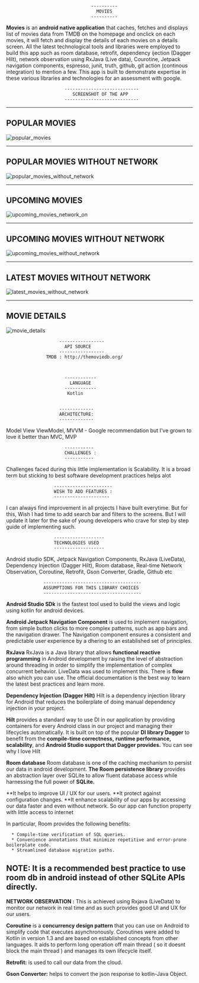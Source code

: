                                     ----------
                                      MOVIES
                                    ----------
                            
**Movies** is an **android native application** that caches, fetches  and displays 
list of movies data from TMDB on the homepage and onclick on each movies,
it will fetch and display the details of each movies on a details screen. 
All the latest technological tools and libraries were employed to build this
app such as  room database, retrofit, dependency ijection (Dagger Hilt), 
network observation using RxJava (Live data), Courotine, Jetpack navigation components,
espresso, junit, truth,  github, git action (continous integration) to mention a few.
This app is built to demonstrate expertise in these various libraries and technologies 
for an assessment with google. 

                          ----------------------------
                             SCREENSHOT OF THE APP
                          ----------------------------

---------------
POPULAR MOVIES
---------------


![popular_movies](https://user-images.githubusercontent.com/54009597/171627234-00db40c5-e23d-413b-880a-3bcb5388bed1.jpeg)


-------------------------------
POPULAR MOVIES WITHOUT NETWORK
-------------------------------


![popular_movies_without_network](https://user-images.githubusercontent.com/54009597/171627430-2a1365e0-72ba-43b4-aa6d-115cda092f93.jpeg)



----------------
UPCOMING MOVIES
----------------


![upcoming_movies_network_on](https://user-images.githubusercontent.com/54009597/171627812-6b13587a-9aa2-43d9-8e86-01568256eb34.jpeg)


-------------------------------
UPCOMING MOVIES WITHOUT NETWORK
-------------------------------


![upcoming_movies_without_network](https://user-images.githubusercontent.com/54009597/171627709-58783e19-3833-4755-8ed8-197781aa51e6.jpeg)

-------------------------------
LATEST MOVIES WITHOUT NETWORK
-------------------------------


![latest_movies_without_network](https://user-images.githubusercontent.com/54009597/171627524-29c6d1e0-aff4-4466-a959-28ecfe3dbf83.jpeg)


--------------
MOVIE DETAILS
--------------


![movie_details](https://user-images.githubusercontent.com/54009597/171627615-c7ef11c1-5178-4c30-aac6-7b8941c59c77.jpeg)

                        -----------------
                          API SOURCE
                        -----------------
                   TMDB : http://themoviedb.org/
                              
                              
                              
                          ------------
                            LANGUAGE 
                          ------------
                           Kotlin


                        -------------
                        ARCHITECTURE: 
                        -------------
Model View ViewModel, MVVM - Google recommendation but I've grown to love it better than MVC, MVP

                          -----------
                          CHALLENGES : 
                          -----------
Challenges faced during this little implementation is Scalability.
It is a broad term but sticking to best software development practices helps alot

                      ----------------------
                      WISH TO ADD FEATURES : 
                      ---------------------
I can always find improvement in all projects I have built everytime. But for this, 
Wish I had time to add search bar and filters to the screens. But I will update it later
for the sake of young developers who crave for step by step guide of implementing such. 

                      -------------------
                      TECHNOLOGIES USED
                      -------------------
Android studio SDK, Jetpack Navigation Components, RxJava (LiveData), 
Dependency Injection (Dagger Hilt), Room database, Real-time Network Observation,
Coroutine, Retrofit, Gson Converter, Gradle, Github etc

                  -------------------------------------
                  ASSUMPTIONS FOR THIS LIBRARY CHOICES
                  -------------------------------------
**Android Studio SDk** is the fastest tool used to build the views and logic using 
kotlin for android devices.

**Android Jetpack Navigation Component**  is used to implement navigation, from simple 
button clicks to more complex patterns, such as app bars and the navigation drawer.
The Navigation component ensures a consistent and predictable user experience by a
dhering to an established set of principles.

**RxJava** RxJava is a Java library that allows **functional reactive programming** in 
Android development by raising the level of abstraction around threading in order to
simplify the implementation of complex concurrent behavior. LiveData was used to implement this.
There is **flow** also which you can use. The official documentation is the best way to learn the
latest best practices and learn more.

**Dependency Injection (Dagger Hilt)** Hilt is a dependency injection library for Android that 
reduces the boilerplate of doing manual dependency injection in your project.

**Hilt** provides a standard way to use DI in our application by providing containers for every 
Android class in our project and managing their lifecycles automatically. It is built on top 
of the popular **DI library Dagger** to benefit from the **compile-time correctness,** **runtime performance,**
**scalability**, and **Android Studio support that Dagger provides.**
You can see why I love Hilt

**Room database** Room database is one of the caching mechanism to persist our data in android development.
**The Room persistence library** provides an abstraction layer over SQLite to allow fluent database access
while harnessing the full power of **SQLite.** 

**It helps to improve UI / UX for our users. 
**It protect against configuration changes.
**It enhance scalability of our apps by accessing our data faster and even without network. So our app can 
  function property with little access to internet

In particular, Room provides the following benefits:

      * Compile-time verification of SQL queries.
      * Convenience annotations that minimize repetitive and error-prone boilerplate code.
      * Streamlined database migration paths.
      
NOTE: It is a recommended best practice to use room db in android instead of other SQLite APIs directly.
--------------------------------------------------------------------------------------------------------

**NETWORK OBSERVATION :** This is achieved using Rxjava (LiveData) to monitor our network in real time and 
as such provides good UI and UX for our users.


**Coroutine** is a **concurrency design pattern** that you can use on Android to simplify code that executes 
asynchronously. Coroutines were added to Kotlin in version 1.3 and are based on established concepts from
other languages. It aids to perform long operation off main thread ( so it doesnt block the main thread )
and manages its own lifecycle itself.

**Retrofit:** is used to call our data from the cloud.

**Gson Converter:** helps to convert the json response to kotlin-Java Object.

